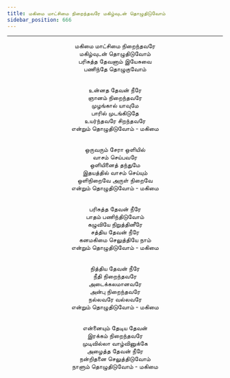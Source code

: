 ```yaml
---
title: மகிமை மாட்சிமை நிறைந்தவரே மகிழ்வுடன் தொழுதிடுவோம்
sidebar_position: 666
---
```


---
<center>
மகிமை மாட்சிமை நிறைந்தவரே<br/>
மகிழ்வுடன் தொழுதிடுவோம்<br/>
பரிசுத்த தேவனாம் இயேசுவை<br/>
பணிந்தே தொழுகுவோம்<br/><br/>

உன்னத தேவன் நீரே<br/>
ஞானம் நிறைந்தவரே<br/>
முழங்கால் யாவுமே<br/>
பாரில் முடங்கிடுதே<br/>
உயர்ந்தவரே சிறந்தவரே<br/>
என்றும் தொழுதிடுவோம்    - மகிமை<br/><br/>

ஒருவரும் சேரா ஒளியில்<br/>
வாசம் செய்பவரே<br/>
ஒளியினைத் தந்துமே<br/>
இதயத்தில் வாசம் செய்யும்<br/>
ஒளிநிறைவே அருள் நிறைவே<br/>
என்றும் தொழுதிடுவோம்            - மகிமை<br/><br/>

பரிசுத்த தேவன் நீரே<br/>
பாதம் பணிந்திடுவோம்<br/>
கழுவியே நிறுத்தினீரே<br/>
சத்திய தேவன் நீரே<br/>
கனமகிமை செலுத்தியே நாம்<br/>
என்றும் தொழுதிடுவோம்            - மகிமை<br/><br/>

நித்திய தேவன் நீரே<br/>
நீதி நிறைந்தவரே<br/>
அடைக்கலமானவரே<br/>
அன்பு நிறைந்தவரே<br/>
நல்லவரே வல்லவரே<br/>
என்றும் தொழுதிடுவோம்            - மகிமை<br/><br/>

என்னையும் தேடிய தேவன்<br/>
இரக்கம் நிறைந்தவரே<br/>
முடிவில்லா வாழ்வினுக்கே<br/>
அழைத்த தேவன் நீரே<br/>
நன்றிதனை செலுத்திடுவோம்<br/>
நாளும் தொழுதிடுவோம்            - மகிமை
</center>